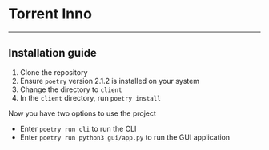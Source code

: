 # Torrent Inno
---
## Installation guide
1) Clone the repository
2) Ensure `poetry` version 2.1.2 is installed on your system
3) Change the directory to `client`
4) In the `client` directory, run `poetry install`

Now you have two options to use the project
- Enter `poetry run cli` to run the CLI
- Enter `poetry run python3 gui/app.py` to run the GUI application

